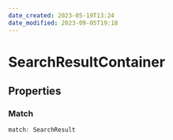 ```yaml
---
date_created: 2023-05-19T13:24
date_modified: 2023-09-05T19:18
---
```

# SearchResultContainer

## Properties

### Match

```ts
match: SearchResult
```

